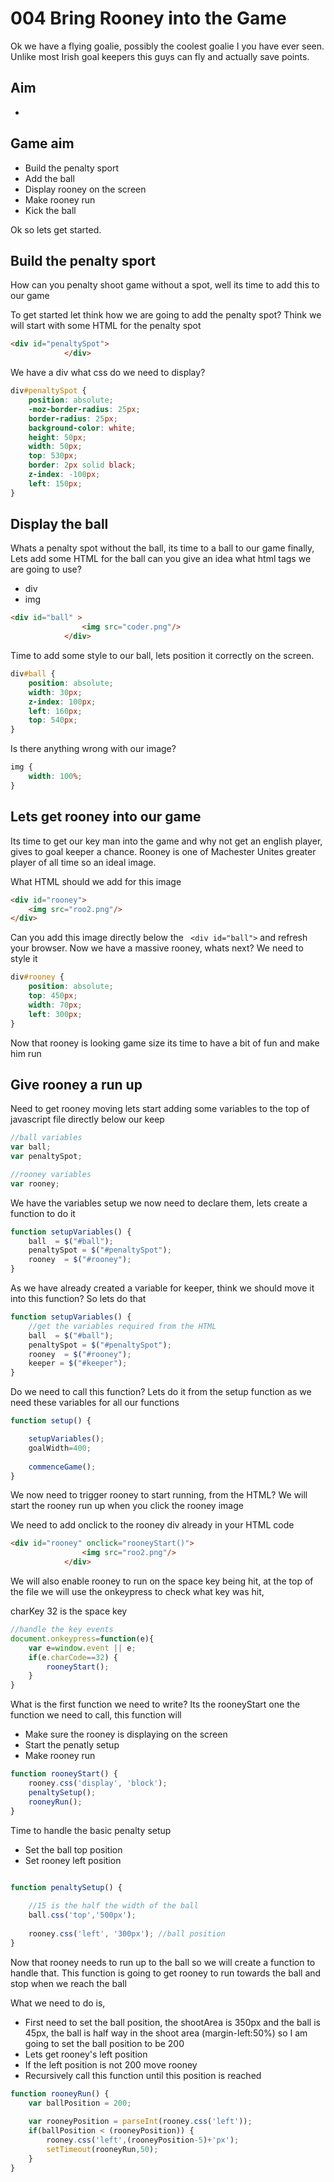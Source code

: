 004 Bring Rooney into the Game
===================================

Ok we have a flying goalie, possibly the coolest goalie I you have 
ever seen.  Unlike most Irish goal keepers this guys can fly and 
actually save points.
 
Aim
---------
* 


Game aim
-----------
* Build the penalty sport
* Add the ball
* Display rooney on the screen
* Make rooney run
* Kick the ball

Ok so lets get started.

Build the penalty sport
-------------
How can you penalty shoot game without a spot, well its time to add this to 
our game

To get started let think how we are going to add the penalty spot? Think
we will start with some HTML for the penalty spot

````html
<div id="penaltySpot">
			</div>
````

We have a div what css do we need to display?

````css
div#penaltySpot {
	position: absolute;
	-moz-border-radius: 25px;
	border-radius: 25px;
	background-color: white;
	height: 50px;
	width: 50px;
	top: 530px;
	border: 2px solid black;
	z-index: -100px;
	left: 150px;
}
````

Display the ball
------------

Whats a penalty spot without the ball, its time to a ball to our game finally,
Lets add some HTML for the ball can you give an idea what html 
tags we are going to use?

* div
* img

````html
<div id="ball" >
				<img src="coder.png"/>
			</div>
````

Time to add some style to our ball, lets position it correctly on the
screen.

````css
div#ball {
	position: absolute;
	width: 30px;
	z-index: 100px;
	left: 160px;
	top: 540px;
}
````

Is there anything wrong with our image? 

````css
img {
	width: 100%;
}
````

Lets get rooney into our game
------------
Its time to get our key man into the game and why not get an english
player, gives to goal keeper a chance.  Rooney is one of Machester Unites
greater player of all time so an ideal image.  

What HTML should we add for this image

````html
<div id="rooney">
	<img src="roo2.png"/>
</div>			
````
Can you add this image directly below the ```` <div id="ball">```` and 
refresh your browser. Now we have a massive rooney, whats next? We need to style it

````css
div#rooney {
	position: absolute;
	top: 450px;
	width: 70px;
	left: 300px;
}
````

Now that rooney is looking game size its time to have a bit of fun and
make him run

Give rooney a run up
------------

Need to get rooney moving lets start adding some variables to the
top of javascript file directly below our keep

````javascript
//ball variables
var ball;
var penaltySpot;

//rooney variables
var rooney;
````

We have the variables setup we now need to declare them, lets create 
a function to do it

````javascript
function setupVariables() {
	ball  = $("#ball");
	penaltySpot = $("#penaltySpot");
  	rooney  = $("#rooney");
}
````

As we have already created a variable for keeper, think we should move it
into this function?  So lets do that

````javascript
function setupVariables() {
	//get the variables required from the HTML
	ball  = $("#ball");
	penaltySpot = $("#penaltySpot");
  	rooney  = $("#rooney");
  	keeper = $("#keeper");
}
````

Do we need to call this function? Lets do it from the setup function
as we need these variables for all our functions

````javascript
function setup() {

	setupVariables();
  	goalWidth=400;
  	
  	commenceGame();
}
````

We now need to trigger rooney to start running, from the HTML? We will 
start the rooney run up when you click the rooney image

We need to add onclick to the rooney div already in your HTML code

````html
<div id="rooney" onclick="rooneyStart()">
				<img src="roo2.png"/>
			</div>
````

We will also enable rooney to run on the space key being hit,
at the top of the file we will use the onkeypress to check 
what key was hit,

charKey 32 is the space key

````javascript
//handle the key events
document.onkeypress=function(e){
	var e=window.event || e;
	if(e.charCode==32) {
 		rooneyStart();
	}
}
````

What is the first function we need to write?  Its the rooneyStart one
the function we need to call, this function will

* Make sure the rooney is displaying on the screen
* Start the penatly setup
* Make rooney run

````javascript
function rooneyStart() {
	rooney.css('display', 'block');
	penaltySetup();
	rooneyRun();
}
````

Time to handle the basic penalty setup 
* Set the ball top position
* Set rooney left position

````javascript

function penaltySetup() {
  	
  	//15 is the half the width of the ball
  	ball.css('top','500px');
  	
  	rooney.css('left', '300px'); //ball position
}
````

Now that rooney needs to run up to the ball so we will create a function
to handle that.  This function is going to get rooney to run towards the
ball and stop when we reach the ball

What we need to do is,
* First need to set the ball position, the shootArea is 350px and the ball 
is 45px, the ball is half way in the shoot area (margin-left:50%) so I am going to set the ball position
to be 200
* Lets get rooney's left position
* If the left position is not 200 move rooney 
* Recursively call this function until this position is reached

````javascript
function rooneyRun() {
	var ballPosition = 200;
	
	var rooneyPosition = parseInt(rooney.css('left'));
	if(ballPosition < (rooneyPosition)) {
		rooney.css('left',(rooneyPosition-5)+'px');
		setTimeout(rooneyRun,50);
	}  
}
````


